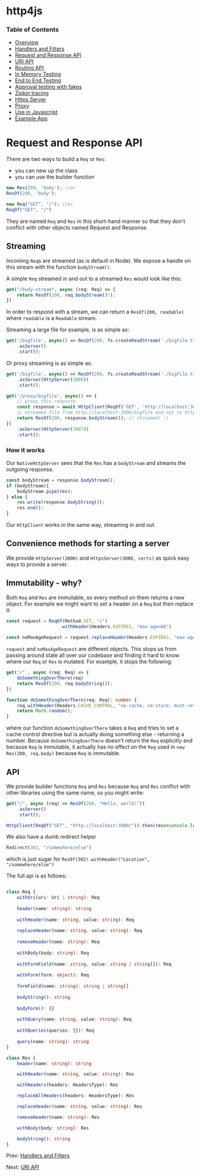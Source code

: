 # http4js

### Table of Contents

- [Overview](/http4js/#basics)
- [Handlers and Filters](/http4js/Handlers-and-filters/#handlers-and-filters)
- [Request and Response API](/http4js/Request-and-response-api/#request-and-response-api)
- [URI API](/http4js/Uri-api/#uri-api)
- [Routing API](/http4js/Routing-api/#routing-api)
- [In Memory Testing](/http4js/In-memory-testing/#in-memory-testing)
- [End to End Testing](/http4js/End-to-end-testing/#end-to-end-testing)
- [Approval testing with fakes](/http4js/Approval-testing-with-fakes/#approval-testing-with-fakes)
- [Zipkin tracing](/http4js/Zipkin-tracing/#zipkin-tracing)
- [Https Server](/http4js/Https-server/#https-server)
- [Proxy](/http4js/Proxy/#proxy)
- [Use in Javascript](/http4js/Use-in-javascript/#how-to-require-and-use-http4js-in-js)
- [Example App](https://github.com/TomShacham/http4js-eg)

# Request and Response API

There are two ways to build a `Req` or `Res`:
  - you can new up the class
  - you can use the builder function
  
```typescript
new Res(200, 'body'); //or
ResOf(200, 'body');

new Req("GET", "/"); //or
ReqOf("GET", "/")
```

They are named `Req` and `Res` in this short-hand manner so that they don't 
conflict with other objects named Request and Response. 

## Streaming

Incoming `Req`s are streamed (as is default in Node). We expose a handle on this
stream with the function `bodyStream()`. 

A simple `Req` streamed in and out to a streamed `Res` would look like this:

```typescript
get("/body-stream", async (req: Req) => {
    return ResOf(200, req.bodyStream()!);
})
```

In order to respond with a stream, we can return a `ResOf(200, readable)`
where `readable` is a `Readable` stream. 

Streaming a large file for example, is as simple as:

```typescript
get('/bigfile', async() => ResOf(200, fs.createReadStream('./bigfile.txt')))
    .asServer()
    .start();
```

Or proxy streaming is as simple as:

```typescript
get('/bigfile', async() => ResOf(200, fs.createReadStream('./bigfile.txt')))
    .asServer(HttpServer(3006))
    .start();

get('/proxy/bigfile', async() => {
    // proxy this response 
    const response = await HttpClient(ReqOf('GET', 'http://localhost:3006/bigfile'));
    // streamed file from http://localhost:3006/bigfile and out to http://localhost:3007/proxy/bigfile
    return ResOf(200, response.bodyStream()); // streamed! :)
})
    .asServer(HttpServer(3007))
    .start();
```

### How it works

Our `NativeHttpServer` sees that the `Res` has a `bodyStream` and streams the outgoing response.

```typescript
const bodyStream = response.bodyStream();
if (bodyStream){
    bodyStream.pipe(res);
} else {
    res.write(response.bodyString());
    res.end();
}
```

Our `HttpClient` works in the same way, streaming in and out.

## Convenience methods for starting a server

We provide `HttpServer(3000)` and `HttpsServer(3000, certs)` as quick easy ways to provide a server.

## Immutability - why?

Both `Req` and `Res` are immutable, so every method on them returns a new object. 
For example we might want to set a header on a `Req` but then replace it:

```typescript
const request = ReqOf(Method.GET, "/")
                    .withHeader(Headers.EXPIRES, "max-age=60")
                    
const noMaxAgeRequest = request.replaceHeader(Headers.EXPIRES, "max-age=0");
```

`request` and `noMaxAgeRequest` are different objects. This stops us from passing around
state all over our codebase and finding it hard to know where our `Req` or `Res`
is mutated. For example, it stops the following:

```typescript
get("/" , async (req: Req) => {
    doSomethingOverThere(req)
    return ResOf(200, req.bodyString());
})

function doSomethingOverThere(req: Req): number {
    req.withHeader(Headers.CACHE_CONTROL, "no-cache, no-store, must-revalidate")
    return Math.random();
}
```

where our function `doSomethingOverThere` takes a `Req` and tries to set a cache control directive
but is actually doing something else - returning a number. Because `doSomethingOverThere` doesn't return
the `Req` explicitly and because `Req` is immutable, it actually has no effect on the `Req`
used in `new Res(200, req.body)` because `Req` is immutable.

## API

We provide builder functions `Req` and `Res` because `Req` and `Res` 
conflict with other libraries using the same name, so you might write:

```typescript
get("/", async (req) => ResOf(200, "Hello, world!"))
    .asServer()
    .start();

HttpClient(ReqOf("GET", "http://localhost:3000/")).then(res=>console.log(res));
```

We also have a dumb redirect helper 

```typescript
Redirect(302, "/somewhere/else") 
```

which is just sugar for `ResOf(302).withHeader("Location", "/somewhere/else")`

The full api is as follows:

```typescript

class Req {
    withUri(uri: Uri | string): Req
    
    header(name: string): string 
    
    withHeader(name: string, value: string): Req 
    
    replaceHeader(name: string, value: string): Req 
    
    removeHeader(name: string): Req
    
    withBody(body: string): Req
    
    withFormField(name: string, value: string | string[]): Req 
    
    withForm(form: object): Req 
    
    formField(name: string): string | string[]
    
    bodyString(): string
    
    bodyForm(): {}
    
    withQuery(name: string, value: string): Req
    
    withQueries(queries: {}): Req
    
    query(name: string): string
}

class Res {
    header(name: string): string

    withHeader(name: string, value: string): Res 

    withHeaders(headers: HeadersType): Res 

    replaceAllHeaders(headers: HeadersType): Res 

    replaceHeader(name: string, value: string): Res 

    removeHeader(name: string): Res 

    withBody(body: string): Res 

    bodyString(): string 
}
 ```
 
Prev: [Handlers and Filters](/http4js/Handlers-and-filters/#handlers-and-filters)

Next: [URI API](/http4js/Uri-api/#uri-api)
